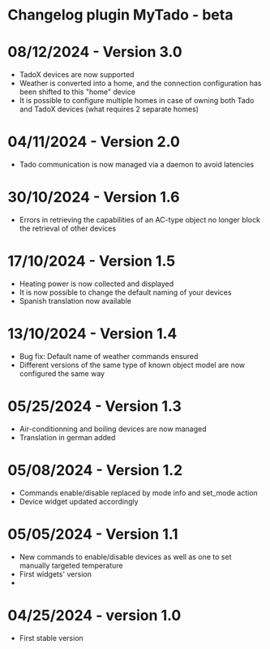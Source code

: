 # Changelog plugin MyTado - beta

# 08/12/2024 - Version 3.0

- TadoX devices are now supported
- Weather is converted into a home, and the connection configuration has been shifted to this "home" device
- It is possible to configure multiple homes in case of owning both Tado and TadoX devices (what requires 2 separate homes)

# 04/11/2024 - Version 2.0

- Tado communication is now managed via a daemon to avoid latencies

# 30/10/2024 - Version 1.6

- Errors in retrieving the capabilities of an AC-type object no longer block the retrieval of other devices

# 17/10/2024 - Version 1.5

- Heating power is now collected and displayed
- It is now possible to change the default naming of your devices
- Spanish translation now available

# 13/10/2024 - Version 1.4

- Bug fix: Default name of weather commands ensured
- Different versions of the same type of known object model are now configured the same way

# 05/25/2024 - Version 1.3

- Air-conditionning and boiling devices are now managed
- Translation in german added

# 05/08/2024 - Version 1.2

- Commands enable/disable replaced by mode info and set_mode action
- Device widget updated accordingly

# 05/05/2024 - Version 1.1

- New commands to enable/disable devices as well as one to set manually targeted temperature
- First widgets' version
-
# 04/25/2024 - version 1.0

- First stable version
